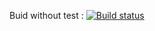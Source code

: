 Buid without test : [![Build status](https://ci.appveyor.com/api/projects/status/njrr4crt87n7909d?svg=true)](https://ci.appveyor.com/project/trungngotdt/bai-tap-28-4-2017)
